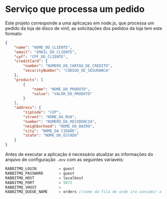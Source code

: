 # Serviço que processa um pedido

Este projeto corresponde a uma aplicaçao em node.js, que processa um pedido da loja de disco de vinil, as solicitações dos pedidos da loja tem este formato: 

```json
{
    "name": "NOME_DO_CLIENTE",
    "email": "EMAIL_DO_CLIENTE",
    "cpf": "CPF_DO_CLIENTE",
    "creditCard": {
        "number": "NUMERO_DO_CARTAO_DE_CREDITO",
        "securityNumber": "CODIGO_DE_SEGURANCA"
    },
    "products": [
        {
            "name": "NOME_DO_PRODUTO",
            "value": "VALOR_DO_PRODUTO"
        }
    ],
    "address": {
        "zipCode": "CEP",
        "street": "NOME_DA_RUA",
        "number": "NUMERO_DA_RESIDENCIA",
        "neighborhood": "NOME_DO_BAIRO",
        "city": "NOME_DA CIDADE",
        "state": "NOME_DO_ESTADO"
    }
}
```

Antes de executar a aplicação é necessário atualizar as informações do arquivo de configuração `.env` com as seguintes variaveis:

````js
RABBITMQ_LOGIN          = guest 
RABBITMQ_PASSWORD       = guest
RABBITMQ_HOST           = localhost
RABBITMQ_PORT           = 5672
RABBITMQ_VHOST          = 
RABBITMQ_QUEUE_NAME     = orders //nome da fila de onde ira consumir a informaçào
````

